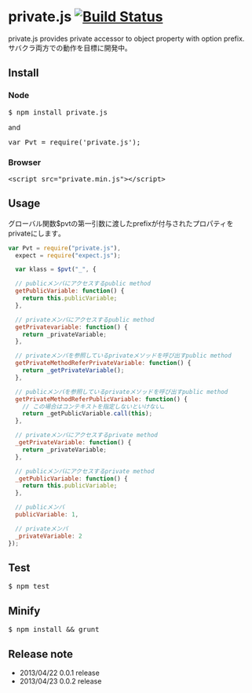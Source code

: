 private.js [![Build Status](https://secure.travis-ci.org/hotchemi/private.js.png)](http://travis-ci.org/hotchemi/private.js)
==========
private.js provides private accessor to object property with option prefix.<br/>
サバクラ両方での動作を目標に開発中｡

## Install

### Node
<pre>
$ npm install private.js
</pre>
and
<pre>
var Pvt = require('private.js');
</pre>

### Browser
<pre>
&lt;script src=&quot;private.min.js&quot;&gt;&lt;/script&gt;
</pre>

## Usage
グローバル関数$pvtの第一引数に渡したprefixが付与されたプロパティをprivateにします｡

```javascript
var Pvt = require("private.js"),
  expect = require("expect.js");

  var klass = $pvt("_", {

  // publicメンバにアクセスするpublic method
  getPublicVariable: function() {
    return this.publicVariable;
  },

  // privateメンバにアクセスするpublic method
  getPrivatevariable: function() {
    return _privateVariable;
  },

  // privateメンバを参照しているprivateメソッドを呼び出すpublic method
  getPrivateMethodReferPrivateVariable: function() {
    return _getPrivateVariable();
  },

  // publicメンバを参照しているprivateメソッドを呼び出すpublic method
  getPrivateMethodReferPublicVariable: function() {
    // この場合はコンテキストを指定しないといけない…
    return _getPublicVariable.call(this);
  },

  // privateメンバにアクセスするprivate method
  _getPrivateVariable: function() {
    return _privateVariable;
  },

  // publicメンバにアクセスするprivate method
  _getPublicVariable: function() {
    return this.publicVariable;
  },

  // publicメンバ
  publicVariable: 1,

  // privateメンバ
  _privateVariable: 2
});
```
## Test
<pre>
$ npm test
</pre>

## Minify
<pre>
$ npm install && grunt
</pre>

## Release note
* 2013/04/22 0.0.1 release
* 2013/04/23 0.0.2 release